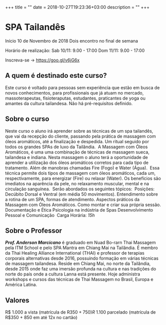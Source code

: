 +++
title = ""
date = 2018-10-27T19:23:36+03:00
description = ""
+++

# SPA Tailandês

Início 10 de Novembro de 2018
Dois encontro no final de semana

Horário de realização:
Sab 10/11: 9.00 - 17:00
Dom 11/11: 9.00 - 17:00

Inscreva-se ->  https://goo.gl/v6jG6x

## A quem é destinado este curso?

Este curso é voltado para pessoas sem experiência que estão em busca de novos conhecimentos, para profissionais que já atuam no mercado, massoterapeutas, fisioteraputas, estudantes, praticantes de yoga ou amantes da cultura tailandesa. Não há pré-requisitos definido. 

## Sobre o curso

Neste curso o aluno irá aprender sobre as técnicas de um spa tailandês, que vai da recepção do cliente, passando pela prática de massagem com óleos aromáticos, até a finalização e despedida. Um ritual seguido por todos os grandes SPAs de luxo da Tailândia.
​
A Massagem com Óleos Aromáticos, é uma uma combinação de técnicas de massagem sueca, tailandesa e indiana. Nesta massagem o aluno terá a oportunidade de aprender a utilização dos óleos aromáticos corretos para cada tipo de tratamento. Além de manobras chamadas Fire (Fogo) e Water (Água).
​
Essa técnica permite dois tipos de massagem com óleos aromáticos, cada um, respectivamente, para energizar (Fire) ou relaxar (Water). Os benefícios são imediatos na aparência da pele, no relaxamento muscular, mental e na circulação sanguínea.
​
Serão abordados os seguintes tópicos:
​
Posições: Decúbito Dorsal e Ventral (em média 50 movimentos).
Entendimento sobre a rotina de um SPA, formas de atendimento.
Aspectos práticos da Massagem com Óleos Aromáticos.
Como montar e criar sua própria sessão.
Documentação e Ética
Psicologia na indústria de Spas
Desenvolvimento Pessoal e Comunicação 
​
Carga Horária: *15h*

## Sobre o Professor

***Prof. Anderson Marcicano*** é graduado em Nuad Bo-rarn Thai Massagem pela ITM School e pelo SPA Mantra em Chiang Mai na Tailândia. É membro da Thai Healing Alliance International (THAI) e professor de terapias corporais alternativas desde 2016, possuindo formação em várias técnicas de massagem tailandesa.
Reside em Chiang Mai, no norte da Tailândia, desde 2015 onde faz uma imersão profunda na cultura e nas tradições do norte do país onde a cultura Lanna está presente.
Hoje administra workshops e cursos das técnicas de Thai Massagem no Brasil, Europa e América Latina.

## Valores

R$ 1.000 a vista (matrícula de R$350 + 750)
R$ 1.100 parcelado (matrícula de R$350 + 850 em até 12x no cartão)


